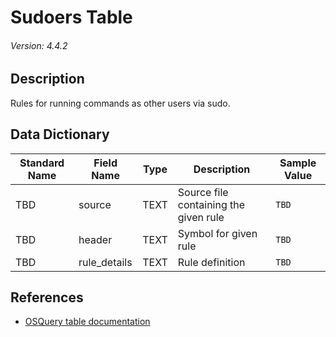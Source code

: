 # Sudoers Table
###### Version: 4.4.2

## Description
Rules for running commands as other users via sudo.

## Data Dictionary
|Standard Name|Field Name|Type|Description|Sample Value|
|---|---|---|---|---|
|TBD|source|TEXT|Source file containing the given rule|`TBD`|
|TBD|header|TEXT|Symbol for given rule|`TBD`|
|TBD|rule_details|TEXT|Rule definition|`TBD`|

## References
* [OSQuery table documentation](https://osquery.io/schema/current#sudoers)
